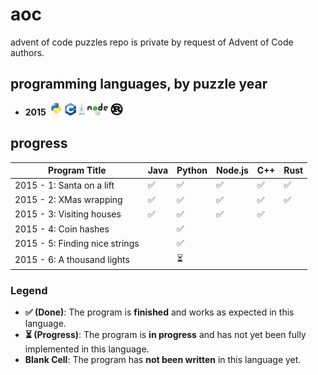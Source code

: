 # aoc
advent of code puzzles
repo is private by request of Advent of Code authors.

## programming languages, by puzzle year
* **2015** &nbsp;<img src="./logos/python-logo.svg" height="20"> <img src="./logos/cpp-logo.svg" height="20"> <img src="./logos/java-logo.svg" height="20"> <img src="./logos/node-logo.svg" height="20"> <img src="./logos/rust-logo.svg" height="20">


## progress

| Program Title                     | Java | Python | Node.js | C++ | Rust |
|-----------------------------------|------|--------|---------|-----|---------|
| 2015 - 1: Santa on a lift         | ✅   | ✅     | ✅      | ✅  | ✅      |
| 2015 - 2: XMas wrapping           | ✅   | ✅     | ✅      | ✅  | ✅      |
| 2015 - 3: Visiting houses         | ✅   | ✅     | ✅      | ✅  |         |
| 2015 - 4: Coin hashes             |      | ✅     |         |     |         |
| 2015 - 5: Finding nice strings    |      | ✅     |         |     |         |
| 2015 - 6: A thousand lights       |      | ⏳      |         |     |         |

### Legend

- **✅ (Done)**: The program is **finished** and works as expected in this language.
- **⏳ (Progress)**: The program is **in progress** and has not yet been fully implemented in this language.
- **Blank Cell**: The program has **not been written** in this language yet.
